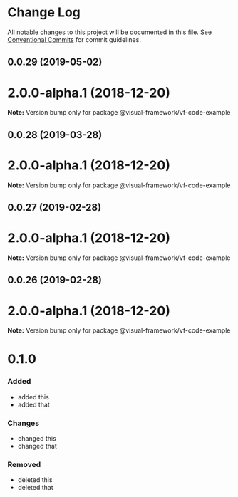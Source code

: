 # Change Log

All notable changes to this project will be documented in this file.
See [Conventional Commits](https://conventionalcommits.org) for commit guidelines.

## 0.0.29 (2019-05-02)



# 2.0.0-alpha.1 (2018-12-20)

**Note:** Version bump only for package @visual-framework/vf-code-example





## 0.0.28 (2019-03-28)



# 2.0.0-alpha.1 (2018-12-20)

**Note:** Version bump only for package @visual-framework/vf-code-example





## 0.0.27 (2019-02-28)



# 2.0.0-alpha.1 (2018-12-20)

**Note:** Version bump only for package @visual-framework/vf-code-example





## 0.0.26 (2019-02-28)



# 2.0.0-alpha.1 (2018-12-20)

**Note:** Version bump only for package @visual-framework/vf-code-example





# 0.1.0

### Added
- added this
- added that

### Changes

- changed this
- changed that

### Removed

- deleted this
- deleted that
